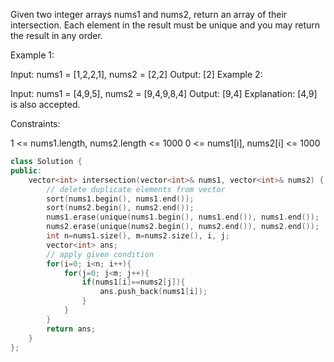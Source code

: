 Given two integer arrays nums1 and nums2, return an array of their intersection. Each element in the result must be unique and you may return the result in any order.

 

Example 1:

Input: nums1 = [1,2,2,1], nums2 = [2,2]
Output: [2]
Example 2:

Input: nums1 = [4,9,5], nums2 = [9,4,9,8,4]
Output: [9,4]
Explanation: [4,9] is also accepted.
 

Constraints:

1 <= nums1.length, nums2.length <= 1000
0 <= nums1[i], nums2[i] <= 1000

```cpp
class Solution {
public:
    vector<int> intersection(vector<int>& nums1, vector<int>& nums2) {
        // delete duplicate elements from vector
        sort(nums1.begin(), nums1.end());
        sort(nums2.begin(), nums2.end());
        nums1.erase(unique(nums1.begin(), nums1.end()), nums1.end());
        nums2.erase(unique(nums2.begin(), nums2.end()), nums2.end());
        int n=nums1.size(), m=nums2.size(), i, j;
        vector<int> ans;
        // apply given condition
        for(i=0; i<n; i++){
            for(j=0; j<m; j++){
                if(nums1[i]==nums2[j]){
                    ans.push_back(nums1[i]);
                }
            }
        }
        return ans;
    }
};
```
